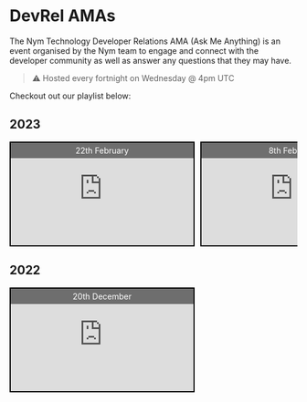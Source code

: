 # DevRel AMAs

The Nym Technology Developer Relations AMA (Ask Me Anything) is an event organised by the Nym team to engage and connect with the developer community as well as answer any questions that they may have. 

> ⚠️ Hosted every fortnight on Wednesday @ 4pm UTC

Checkout out our playlist below:

<!--HTML-->

## 2023
<div class="video-slider">
  <div class="video-container">
    <div class="video">
      <iframe src="https://www.youtube.com/embed/smPPle_I8T8" frameborder="0" allowfullscreen></iframe>
      <div class="video-title">22th February</div>
    </div>
  </div>
  <div class="video-container">
    <div class="video">
      <iframe src="https://www.youtube.com/embed/Uytu2a8mNEw" frameborder="0" allowfullscreen></iframe>
      <div class="video-title">8th February</div>
    </div>
  </div>
  <div class="video-container">
    <div class="video">
      <iframe src="https://www.youtube.com/embed/2mSqInSgj6c" frameborder="0" allowfullscreen></iframe>
      <div class="video-title">25th January</div>
    </div>
  </div>
  <div class="video-container">
    <div class="video">
      <iframe src="https://www.youtube.com/embed/_Udy7wzwPts" frameborder="0" allowfullscreen></iframe>
      <div class="video-title">11th January</div>
    </div>
  </div>
</div>

## 2022
<div class="video-slider">
  <div class="video-container">
    <div class="video">
      <iframe src="https://www.youtube.com/embed/0kVXR7aNOyg" frameborder="0" allowfullscreen></iframe>
      <div class="video-title">20th December</div>
    </div>
  </div>
</div>


<!--CSS-->

<style>
  .video-slider {
    display: flex;
    overflow-x: auto;
    overflow-y: hidden;
    scroll-behavior: smooth;
    scroll-snap-type: x mandatory;
  }

  .video-container {
    flex: 0 0 auto;
    margin-right: 10px;
    width: 320px;
    height: 180px;
    border: 2px solid #000;
    scroll-snap-align: start;
  }

  .video {
    position: relative;
    width: 100%;
    height: 0;
    padding-bottom: 56.25%; /* 16:9 aspect ratio */
  }

  .video iframe {
    position: absolute;
    width: 100%;
    height: 100%;
    border: none;
  }

.video-title {
  position: absolute;
  top: 0;
  left: 0;
  right: 0;
  margin: 0;
  padding: 5px;
  font-size: 14px;
  text-align: center;
  color: #fff;
  background-color: rgba(0, 0, 0, 0.5);
  z-index: 1;
}
</style>



